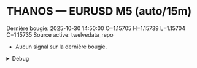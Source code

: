 # THANOS — EURUSD M5 (auto/15m)
Dernière bougie: 2025-10-30 14:50:00  O=1.15705  H=1.15739  L=1.15704  C=1.15735
Source active: twelvedata_repo

- Aucun signal sur la dernière bougie.

<details><summary>Debug</summary>

- TD_API_KEY manquant.

</details>